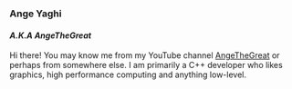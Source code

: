 ### Ange Yaghi 
#### *A.K.A AngeTheGreat*

Hi there! You may know me from my YouTube channel [AngeTheGreat](https://www.youtube.com/channel/UCV0t1y4h_6-2SqEpXBXgwFQ) or perhaps from somewhere else. I am primarily a C++ developer who likes graphics, high performance computing and anything low-level.

<!-- You found the secret code. -->
